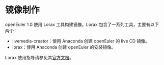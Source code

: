 # 镜像制作<a name="ZH-CN_TOPIC_0219737993"></a>

openEuler 1.0 使用 Lorax 工具构建镜像。Lorax 包含了一系列工具，主要有以下两个：

-   livemedia-creator：使用 Anaconda 创建 openEuler 的 live CD 镜像。
-   lorax：使用 Anaconda 创建 openEuler 的安装镜像。

Lorax 使用指导请参见其[官方文档](https://weldr.io/lorax/)。

